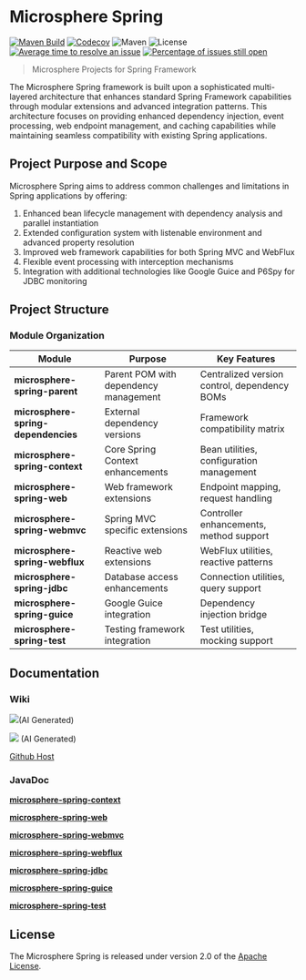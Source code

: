 # Microsphere Spring

[![Maven Build](https://github.com/microsphere-projects/microsphere-spring/actions/workflows/maven-build.yml/badge.svg)](https://github.com/microsphere-projects/microsphere-spring/actions/workflows/maven-build.yml)
[![Codecov](https://codecov.io/gh/microsphere-projects/microsphere-spring/branch/main/graph/badge.svg)](https://app.codecov.io/gh/microsphere-projects/microsphere-spring)
![Maven](https://img.shields.io/maven-central/v/io.github.microsphere-projects/microsphere-spring.svg)
![License](https://img.shields.io/github/license/microsphere-projects/microsphere-spring.svg)
[![Average time to resolve an issue](http://isitmaintained.com/badge/resolution/microsphere-projects/microsphere-spring.svg)](http://isitmaintained.com/project/microsphere-projects/microsphere-spring "Average time to resolve an issue")
[![Percentage of issues still open](http://isitmaintained.com/badge/open/microsphere-projects/microsphere-spring.svg)](http://isitmaintained.com/project/microsphere-projects/microsphere-spring "Percentage of issues still open")


> Microsphere Projects for Spring Framework

The Microsphere Spring framework is built upon a sophisticated multi-layered architecture that enhances standard Spring Framework capabilities through modular extensions and advanced integration patterns. This architecture focuses on providing enhanced dependency injection, event processing, web endpoint management, and caching capabilities while maintaining seamless compatibility with existing Spring applications.

## Project Purpose and Scope
Microsphere Spring aims to address common challenges and limitations in Spring applications by offering:

1. Enhanced bean lifecycle management with dependency analysis and parallel instantiation
2. Extended configuration system with listenable environment and advanced property resolution
3. Improved web framework capabilities for both Spring MVC and WebFlux
4. Flexible event processing with interception mechanisms
5. Integration with additional technologies like Google Guice and P6Spy for JDBC monitoring

## Project Structure
### Module Organization
| **Module** | **Purpose** | **Key Features** |
| --- | --- | --- |
| **microsphere-spring-parent** | Parent POM with dependency management | Centralized version control, dependency BOMs |
| **microsphere-spring-dependencies** | External dependency versions | Framework compatibility matrix |
| **microsphere-spring-context** | Core Spring Context enhancements | Bean utilities, configuration management |
| **microsphere-spring-web** | Web framework extensions | Endpoint mapping, request handling |
| **microsphere-spring-webmvc** | Spring MVC specific extensions | Controller enhancements, method support |
| **microsphere-spring-webflux** | Reactive web extensions | WebFlux utilities, reactive patterns |
| **microsphere-spring-jdbc** | Database access enhancements | Connection utilities, query support |
| **microsphere-spring-guice** | Google Guice integration | Dependency injection bridge |
| **microsphere-spring-test** | Testing framework integration | Test utilities, mocking support |


## Documentation
### Wiki
![](https://deepwiki.com/badge.svg)(AI Generated)

![](https://img.shields.io/badge/Ask_Zread-_.svg?style=flat&color=00b0aa&labelColor=000000&logo=data%3Aimage%2Fsvg%2Bxml%3Bbase64%2CPHN2ZyB3aWR0aD0iMTYiIGhlaWdodD0iMTYiIHZpZXdCb3g9IjAgMCAxNiAxNiIgZmlsbD0ibm9uZSIgeG1sbnM9Imh0dHA6Ly93d3cudzMub3JnLzIwMDAvc3ZnIj4KPHBhdGggZD0iTTQuOTYxNTYgMS42MDAxSDIuMjQxNTZDMS44ODgxIDEuNjAwMSAxLjYwMTU2IDEuODg2NjQgMS42MDE1NiAyLjI0MDFWNC45NjAxQzEuNjAxNTYgNS4zMTM1NiAxLjg4ODEgNS42MDAxIDIuMjQxNTYgNS42MDAxSDQuOTYxNTZDNS4zMTUwMiA1LjYwMDEgNS42MDE1NiA1LjMxMzU2IDUuNjAxNTYgNC45NjAxVjIuMjQwMUM1LjYwMTU2IDEuODg2NjQgNS4zMTUwMiAxLjYwMDEgNC45NjE1NiAxLjYwMDFaIiBmaWxsPSIjZmZmIi8%2BCjxwYXRoIGQ9Ik00Ljk2MTU2IDEwLjM5OTlIMi4yNDE1NkMxLjg4ODEgMTAuMzk5OSAxLjYwMTU2IDEwLjY4NjQgMS42MDE1NiAxMS4wMzk5VjEzLjc1OTlDMS42MDE1NiAxNC4xMTM0IDEuODg4MSAxNC4zOTk5IDIuMjQxNTYgMTQuMzk5OUg0Ljk2MTU2QzUuMzE1MDIgMTQuMzk5OSA1LjYwMTU2IDE0LjExMzQgNS42MDE1NiAxMy43NTk5VjExLjAzOTlDNS42MDE1NiAxMC42ODY0IDUuMzE1MDIgMTAuMzk5OSA0Ljk2MTU2IDEwLjM5OTlaIiBmaWxsPSIjZmZmIi8%2BCjxwYXRoIGQ9Ik0xMy43NTg0IDEuNjAwMUgxMS4wMzg0QzEwLjY4NSAxLjYwMDEgMTAuMzk4NCAxLjg4NjY0IDEwLjM5ODQgMi4yNDAxVjQuOTYwMUMxMC4zOTg0IDUuMzEzNTYgMTAuNjg1IDUuNjAwMSAxMS4wMzg0IDUuNjAwMUgxMy43NTg0QzE0LjExMTkgNS42MDAxIDE0LjM5ODQgNS4zMTM1NiAxNC4zOTg0IDQuOTYwMVYyLjI0MDFDMTQuMzk4NCAxLjg4NjY0IDE0LjExMTkgMS42MDAxIDEzLjc1ODQgMS42MDAxWiIgZmlsbD0iI2ZmZiIvPgo8cGF0aCBkPSJNNCAxMkwxMiA0TDQgMTJaIiBmaWxsPSIjZmZmIi8%2BCjxwYXRoIGQ9Ik00IDEyTDEyIDQiIHN0cm9rZT0iI2ZmZiIgc3Ryb2tlLXdpZHRoPSIxLjUiIHN0cm9rZS1saW5lY2FwPSJyb3VuZCIvPgo8L3N2Zz4K&logoColor=ffffff) (AI Generated)

[Github Host](https://github.com/microsphere-projects/microsphere-spring/wiki)

### JavaDoc
[**microsphere-spring-context**](https://javadoc.io/doc/io.github.microsphere-projects/microsphere-spring-context)

[**microsphere-spring-web**](https://javadoc.io/doc/io.github.microsphere-projects/microsphere-spring-web)

[**microsphere-spring-webmvc**](https://javadoc.io/doc/io.github.microsphere-projects/microsphere-spring-webmvc)

[**microsphere-spring-webflux**](https://javadoc.io/doc/io.github.microsphere-projects/microsphere-spring-webflux)

[**microsphere-spring-jdbc**](https://javadoc.io/doc/io.github.microsphere-projects/microsphere-spring-jdbc)

[**microsphere-spring-guice**](https://javadoc.io/doc/io.github.microsphere-projects/microsphere-spring-guice)

[**microsphere-spring-test**](https://javadoc.io/doc/io.github.microsphere-projects/microsphere-spring-test)

## License
The Microsphere Spring is released under version 2.0 of the [Apache License](https://www.apache.org/licenses/LICENSE-2.0).

